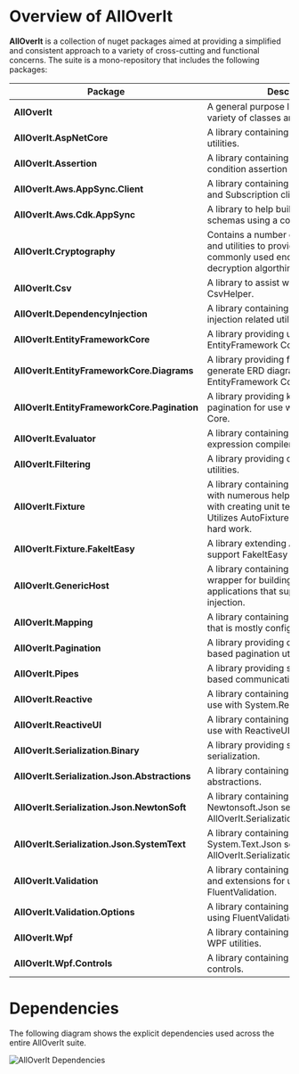 # Overview of AllOverIt
**AllOverIt** is a collection of nuget packages aimed at providing a simplified and consistent approach to a variety of cross-cutting and functional concerns. The suite is a mono-repository that includes the following packages:

| Package | Description |
| - | - |
| **AllOverIt** | A general purpose library containing a variety of classes and helper utilities. |
| **AllOverIt.AspNetCore** | A library containing ASP.NET Core utilities. |
| **AllOverIt.Assertion** | A library containing pre and post condition assertion helper methods. |
| **AllOverIt.Aws.AppSync.Client** | A library containing AppSync GraphQL and Subscription clients. |
| **AllOverIt.Aws.Cdk.AppSync** | A library to help build AWS Graphql schemas using a code-first approach. |
| **AllOverIt.Cryptography** | Contains a number of helper classes and utilities to provide easy access to commonly used encryption and decryption algorthims. |
| **AllOverIt.Csv** | A library to assist with CSV export using CsvHelper. |
| **AllOverIt.DependencyInjection** | A library containing useful dependency injection related utilities. |
| **AllOverIt.EntityFrameworkCore** | A library providing utilities for use with EntityFramework Core. |
| **AllOverIt.EntityFrameworkCore.Diagrams** | A library providing formatters to generate ERD diagrams using EntityFramework Core. |
| **AllOverIt.EntityFrameworkCore.Pagination** | A library providing keyset-based pagination for use with EntityFramework Core. |
| **AllOverIt.Evaluator** | A library containing an extendable expression compiler and evaluator. |
| **AllOverIt.Filtering** | A library providing queryable filtering utilities. |
| **AllOverIt.Fixture** | A library containing a base fixture class with numerous helper methods to assist with creating unit test scaffolding. Utilizes AutoFixture to do most of the hard work. |
| **AllOverIt.Fixture.FakeItEasy** | A library extending **AllOverIt.Fixture** to support FakeItEasy integration. |
| **AllOverIt.GenericHost** | A library containing a convenient wrapper for building console applications that support dependency injection. |
| **AllOverIt.Mapping** | A library containing an object mapper that is mostly configuration free. |
| **AllOverIt.Pagination** | A library providing queryable keyset-based pagination utilities. |
| **AllOverIt.Pipes** | A library providing support for pipe based communication. |
| **AllOverIt.Reactive** | A library containing utility extensions for use with System.Reactive. |
| **AllOverIt.ReactiveUI** | A library containing utility extensions for use with ReactiveUI. |
| **AllOverIt.Serialization.Binary** | A library providing support for binary serialization. |
| **AllOverIt.Serialization.Json.Abstractions** | A library containing JSON serialization abstractions. |
| **AllOverIt.Serialization.Json.NewtonSoft** | A library containing a wrapper for Newtonsoft.Json serialization based on AllOverIt.Serialization.Json.Abstractions. |
| **AllOverIt.Serialization.Json.SystemText** | A library containing a wrapper for System.Text.Json serialization based on AllOverIt.Serialization.Json.Abstractions. |
| **AllOverIt.Validation** | A library containing additional validators and extensions for use with FluentValidation. |
| **AllOverIt.Validation.Options** | A library containing Options validation using FluentValidation. |
| **AllOverIt.Wpf** | A library containing general purpose WPF utilities. |
| **AllOverIt.Wpf.Controls** | A library containing useful WPF controls. |


# Dependencies
The following diagram shows the explicit dependencies used across the entire AllOverIt suite.

![AllOverIt Dependencies](./images/dependencies/alloverit-all.png)